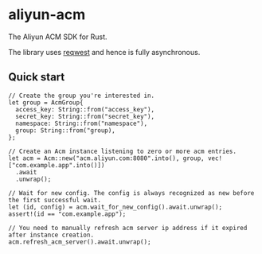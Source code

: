 # aliyun-acm

The Aliyun ACM SDK for Rust.

The library uses [reqwest](https://github.com/seanmonstar/reqwest) and hence is fully asynchronous.

## Quick start

```code
// Create the group you're interested in.
let group = AcmGroup{
  access_key: String::from("access_key"),
  secret_key: String::from("secret_key"),
  namespace: String::from("namespace"),
  group: String::from("group),
};

// Create an Acm instance listening to zero or more acm entries.
let acm = Acm::new("acm.aliyun.com:8080".into(), group, vec!["com.example.app".into()])
  .await
  .unwrap();
  
// Wait for new config. The config is always recognized as new before the first successful wait.
let (id, config) = acm.wait_for_new_config().await.unwrap();
assert!(id == "com.example.app");

// You need to manually refresh acm server ip address if it expired after instance creation.
acm.refresh_acm_server().await.unwrap();
```
